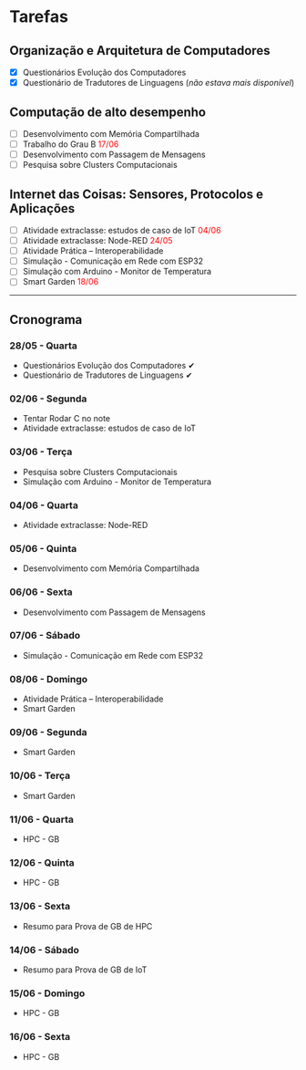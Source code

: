 # Tarefas

## Organização e Arquitetura de Computadores

- [x] Questionários Evolução dos Computadores
- [x] Questionário de Tradutores de Linguagens (*não estava mais disponível*)

## Computação de alto desempenho

- [ ] Desenvolvimento com Memória Compartilhada
- [ ] Trabalho do Grau B <span style="color: red;">17/06</span>
- [ ] Desenvolvimento com Passagem de Mensagens
- [ ] Pesquisa sobre Clusters Computacionais

## Internet das Coisas: Sensores, Protocolos e Aplicações

- [ ] Atividade extraclasse: estudos de caso de IoT <span style="color: red;">04/06</span>
- [ ] Atividade extraclasse: Node-RED <span style="color: red;">24/05</span>
- [ ] Atividade Prática – Interoperabilidade
- [ ] Simulação - Comunicação em Rede com ESP32
- [ ] Simulação com Arduino - Monitor de Temperatura
- [ ] Smart Garden <span style="color: red;">18/06</span>

---

## Cronograma

### 28/05 - Quarta

- Questionários Evolução dos Computadores ✔
- Questionário de Tradutores de Linguagens ✔

### 02/06 - Segunda

- Tentar Rodar C no note
- Atividade extraclasse: estudos de caso de IoT

### 03/06 - Terça

- Pesquisa sobre Clusters Computacionais
- Simulação com Arduino - Monitor de Temperatura

### 04/06 - Quarta

- Atividade extraclasse: Node-RED

### 05/06 - Quinta

- Desenvolvimento com Memória Compartilhada

### 06/06 - Sexta

- Desenvolvimento com Passagem de Mensagens

### 07/06 - Sábado

- Simulação - Comunicação em Rede com ESP32

### 08/06 - Domingo

- Atividade Prática – Interoperabilidade
- Smart Garden

### 09/06 - Segunda

- Smart Garden

### 10/06 - Terça

- Smart Garden

### 11/06 - Quarta

- HPC - GB

### 12/06 - Quinta

- HPC - GB

### 13/06 - Sexta

- Resumo para Prova de GB de HPC

### 14/06 - Sábado

- Resumo para Prova de GB de IoT

### 15/06 - Domingo

- HPC - GB

### 16/06 - Sexta

- HPC - GB
